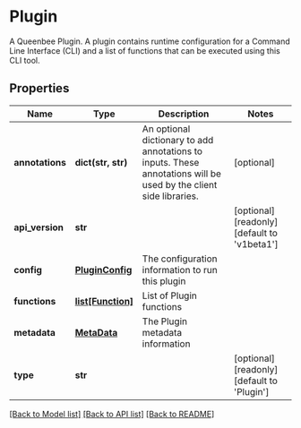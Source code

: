 # Plugin

A Queenbee Plugin.  A plugin contains runtime configuration for a Command Line Interface (CLI) and a list of functions that can be executed using this CLI tool.
## Properties
Name | Type | Description | Notes
------------ | ------------- | ------------- | -------------
**annotations** | **dict(str, str)** | An optional dictionary to add annotations to inputs. These annotations will be used by the client side libraries. | [optional] 
**api_version** | **str** |  | [optional] [readonly] [default to 'v1beta1']
**config** | [**PluginConfig**](PluginConfig.md) | The configuration information to run this plugin | 
**functions** | [**list[Function]**](Function.md) | List of Plugin functions | 
**metadata** | [**MetaData**](MetaData.md) | The Plugin metadata information | 
**type** | **str** |  | [optional] [readonly] [default to 'Plugin']

[[Back to Model list]](../README.md#documentation-for-models) [[Back to API list]](../README.md#documentation-for-api-endpoints) [[Back to README]](../README.md)


